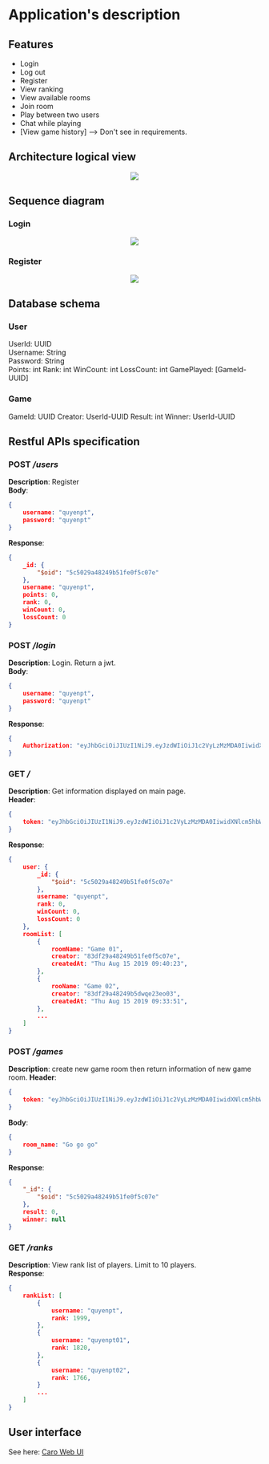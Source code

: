 # **Application's description**  

## **Features**  

- Login
- Log out
- Register
- View ranking
- View available rooms
- Join room
- Play between two users
- Chat while playing
- [View game history] --> Don't see in requirements.  

## **Architecture logical view**  

<div align="center">
    <img src="images/architecture.png">
</div>  

## **Sequence diagram**  

### **Login**  

<div align="center">
    <img src="images/sequence_diagram_login.png">
</div>  

### **Register**  

<div align="center">
    <img src="images/sequence_diagram_register.png">
</div>  

## **Database schema**  

### **User**  
UserId: UUID  
Username: String  
Password: String  
Points: int
Rank: int
WinCount: int
LossCount: int
GamePlayed: [GameId-UUID]

### **Game**  
GameId: UUID
Creator: UserId-UUID
Result: int
Winner: UserId-UUID  

## **Restful APIs specification**  

### **POST** */users*  

**Description**: Register  
**Body**:  
```json
{
    username: "quyenpt",
    password: "quyenpt"
}
```  
**Response**:  
```json
{
    _id: {
        "$oid": "5c5029a48249b51fe0f5c07e"
    },
    username: "quyenpt",
    points: 0,
    rank: 0,
    winCount: 0,
    lossCount: 0
}
```  


### **POST** */login*  

**Description**: Login. Return a jwt.  
**Body**:  
```json
{
    username: "quyenpt",
    password: "quyenpt"
}
```  
**Response**:  
```json
{
    Authorization: "eyJhbGciOiJIUzI1NiJ9.eyJzdWIiOiJ1c2VyLzMzMDA0IiwidXNlcm5hbWUiOiJxdXllbnB0IiwidXNlcmlkIjozMzAwNCwiZXhwIjoxNTY3NTYzOTY5fQ.QHtTI8XFc3ghqbW1Z75AziUnLv_wyrmd_CIiFzs_qrM"
}
```  

### **GET** */*  

**Description**: Get information displayed on main page.  
**Header**:  
```json
{
    token: "eyJhbGciOiJIUzI1NiJ9.eyJzdWIiOiJ1c2VyLzMzMDA0IiwidXNlcm5hbWUiOiJxdXllbnB0IiwidXNlcmlkIjozMzAwNCwiZXhwIjoxNTY3NTYzOTY5fQ.QHtTI8XFc3ghqbW1Z75AziUnLv_wyrmd_CIiFzs_qrM"
}
```  
**Response**:  
```json
{
    user: {
        _id: {
            "$oid": "5c5029a48249b51fe0f5c07e"
        },
        username: "quyenpt",
        rank: 0,
        winCount: 0,
        lossCount: 0
    },
    roomList: [
        {
            roomName: "Game 01",
            creator: "83df29a48249b51fe0f5c07e",
            createdAt: "Thu Aug 15 2019 09:40:23",
        },
        {
            rooName: "Game 02",
            creator: "83df29a48249b5dwqe23eo03",
            createdAt: "Thu Aug 15 2019 09:33:51",
        },
        ...
    ]
}
```

### **POST** */games*  

**Description**: create new game room then return information of new game room.
**Header**:  
```json
{
    token: "eyJhbGciOiJIUzI1NiJ9.eyJzdWIiOiJ1c2VyLzMzMDA0IiwidXNlcm5hbWUiOiJxdXllbnB0IiwidXNlcmlkIjozMzAwNCwiZXhwIjoxNTY3NTYzOTY5fQ.QHtTI8XFc3ghqbW1Z75AziUnLv_wyrmd_CIiFzs_qrM"
}
```
**Body**:  
```json
{
    room_name: "Go go go"
}
```  
**Response**:  
```json
{
    "_id": {
        "$oid": "5c5029a48249b51fe0f5c07e"
    },
    result: 0,
    winner: null
}
```  

### **GET** */ranks*  

**Description**: View rank list of players. Limit to 10 players.  
**Response**:  
```json
{
    rankList: [
        {
            username: "quyenpt",
            rank: 1999,
        },
        {
            username: "quyenpt01",
            rank: 1820,
        },
        {
            username: "quyenpt02",
            rank: 1766,
        }
        ...
    ]
}
```  


## **User interface**  

See here: [Caro Web UI](https://www.figma.com/file/WNEsKYXfPxXJ0sr8HsB76z/CaroWeb?node-id=0%3A1)



